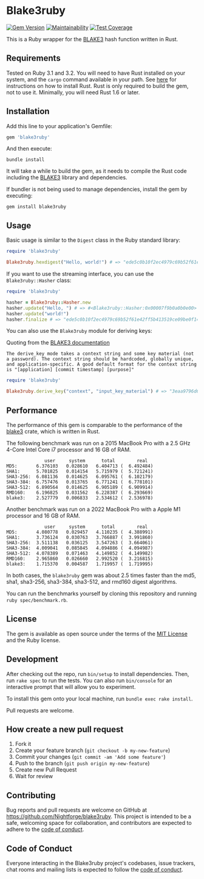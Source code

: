 # Blake3ruby

[![Gem Version](https://badge.fury.io/rb/blake3ruby.svg)](https://badge.fury.io/rb/blake3ruby)
[![Maintainability](https://api.codeclimate.com/v1/badges/0b0b2b0b2b0b2b0b2b0b/maintainability)](https://codeclimate.com/github/andrewblond/blake3ruby/maintainability)
[![Test Coverage](https://api.codeclimate.com/v1/badges/0b0b2b0b2b0b2b0b2b0b/test_coverage)](https://codeclimate.com/github/andrewblond/blake3ruby/test_coverage)

This is a Ruby wrapper for the [BLAKE3](https://github.com/BLAKE3-team/BLAKE3) hash function written in Rust.

## Requirements
Tested on Ruby 3.1 and 3.2.
You will need to have Rust installed on your system, and the `cargo` command available in your path.
See [here](https://www.rust-lang.org/tools/install) for instructions on how to install Rust.
Rust is only required to build the gem, not to use it.
Minimally, you will need Rust 1.6 or later.


## Installation

Add this line to your application's Gemfile:

```ruby
gem 'blake3ruby'
```

And then execute:

    bundle install

It will take a while to build the gem, as it needs to compile the Rust code including the [BLAKE3](https://github.com/BLAKE3-team/BLAKE3) library and dependencies.

If bundler is not being used to manage dependencies, install the gem by executing:

    gem install blake3ruby

## Usage

Basic usage is similar to the `Digest` class in the Ruby standard library:
```ruby
require 'blake3ruby'

Blake3ruby.hexdigest("Hello, world!") # => "ede5c0b10f2ec4979c69b52f61e42ff5b413519ce09be0f14d098dcfe5f6f98d"
```

If you want to use the streaming interface, you can use the `Blake3ruby::Hasher` class:

```ruby
require 'blake3ruby'

hasher = Blake3ruby::Hasher.new
hasher.update("Hello, ") # => #<Blake3ruby::Hasher:0x00007f9b0a0b0e00> - returns self
hasher.update("world!")
hasher.finalize # => "ede5c0b10f2ec4979c69b52f61e42ff5b413519ce09be0f14d098dcfe5f6f98d"
```

You can also use the `Blake3ruby` module for deriving keys:

Quoting from the [BLAKE3 documentation](https://github.com/BLAKE3-team/BLAKE3#the-blake3-crate-)
```
The derive_key mode takes a context string and some key material (not a password). The context string should be hardcoded, globally unique, and application-specific. A good default format for the context string is "[application] [commit timestamp] [purpose]"
```

```ruby
require 'blake3ruby'

Blake3ruby.derive_key("context", "input_key_material") # => "3eaa9796d6d3db5cd5de00d44e4888fccbf4f8c878dd6ccd0c374bded6c26405"
```

## Performance

The performance of this gem is comparable to the performance of the [blake3](https://github.com/BLAKE3-team/BLAKE3)
crate, which is written in Rust.

The following benchmark was run on a 2015 MacBook Pro with a 2.5 GHz 4-Core Intel Core i7 processor and 16 GB of RAM.    
 ```
               user     system      total        real
MD5:       6.376103   0.028610   6.404713 (  6.492484)
SHA1:      5.701825   0.014154   5.715979 (  5.721241)
SHA3-256:  6.081136   0.014625   6.095761 (  6.102179)
SHA3-384:  6.757476   0.013765   6.771241 (  6.778101)
SHA3-512:  6.890564   0.014625   6.905189 (  6.909914)
RMD160:    6.196825   0.031562   6.228387 (  6.293669)
blake3:    2.527779   0.006833   2.534612 (  2.536978)
```

Another benchmark was run on a 2022 MacBook Pro with a Apple M1 processor and 16 GB of RAM.    
 ```
               user     system      total        real
MD5:       4.080778   0.029457   4.110235 (  4.388991)
SHA1:      3.736124   0.030763   3.766887 (  3.991860)
SHA3-256:  3.511138   0.036125   3.547263 (  3.664061)
SHA3-384:  4.009041   0.085845   4.094886 (  4.094987)
SHA3-512:  4.078389   0.071463   4.149852 (  4.149982)
RMD160:    2.965860   0.026660   2.992520 (  3.216815)
blake3:    1.715370   0.004587   1.719957 (  1.719995)
```

In both cases, the `blake3ruby` gem was about 2.5 times faster than the md5, sha1, sha3-256, sha3-384, sha3-512, and rmd160 digest algorithms.

You can run the benchmarks yourself by cloning this repository and running `ruby spec/benchmark.rb`.

## License

The gem is available as open source under the terms of the [MIT License](https://opensource.org/licenses/MIT) and the Ruby license.


## Development

After checking out the repo, run `bin/setup` to install dependencies. Then, run `rake spec` to run the tests. You can also run `bin/console` for an interactive prompt that will allow you to experiment.

To install this gem onto your local machine, run `bundle exec rake install`.

Pull requests are welcome.

## How create a new pull request

1. Fork it
2. Create your feature branch (`git checkout -b my-new-feature`)
3. Commit your changes (`git commit -am 'Add some feature'`)
4. Push to the branch (`git push origin my-new-feature`)
5. Create new Pull Request
6. Wait for review

## Contributing

Bug reports and pull requests are welcome on GitHub at https://github.com/Nightforge/blake3ruby. This project is intended to be a safe, welcoming space for collaboration, and contributors are expected to adhere to the [code of conduct](https://github.com/[USERNAME]/blake3ruby/blob/master/CODE_OF_CONDUCT.md).

## Code of Conduct

Everyone interacting in the Blake3ruby project's codebases, issue trackers, chat rooms and mailing lists is expected to follow the [code of conduct](https://github.com/[USERNAME]/blake3ruby/blob/master/CODE_OF_CONDUCT.md).
